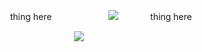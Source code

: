 ㅤㅤㅤㅤㅤㅤㅤㅤㅤㅤㅤthing hereㅤㅤㅤㅤㅤㅤㅤ![](https://komarev.com/ghpvc/?username=solarsins&color=FFB6C1&style=plastic&label=༉‧₊˚)ㅤㅤㅤㅤthing here

<p align="center">
  <img src="https://i.pinimg.com/736x/6f/db/a0/6fdba0b0c0367052c9f6a15b4b47ea15.jpg"/>
</p>
